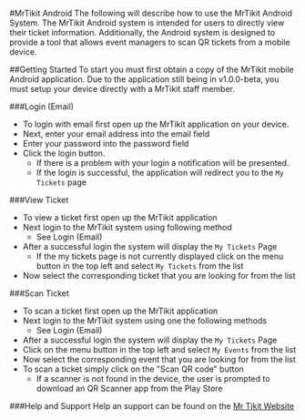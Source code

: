 #MrTikit Android
The following will describe how to use the MrTikit Android System. The MrTikit Android system is intended for users to directly view their ticket information. Additionally, the Android system is designed to provide a tool that allows event managers to scan QR tickets from a mobile device.  

##Getting Started
To start you must first obtain a copy of the MrTikit mobile Android application. Due to the application still being in v1.0.0-beta, you must setup your device directly with a MrTikit staff member. 

###Login (Email)
* To login with email first open up the MrTikit application on your device.
* Next, enter your email address into the email field
* Enter your password into the password field
* Click the login button.
  * If there is a problem with your login a notification will be presented. 
  * If the login is successful, the application will redirect you to the `My Tickets` page

###View Ticket
* To view a ticket first open up the MrTikit application
* Next login to the MrTikit system using following method
  * See Login (Email)
* After a successful login the system will display the `My Tickets` Page
  * If the my tickets page is not currently displayed click on the menu button in the top left and select `My Tickets` from the list
* Now select the corresponding ticket that you are looking for from the list

###Scan Ticket
* To scan a ticket first open up the MrTikit application
* Next login to the MrTikit system using one the following methods
  * See Login (Email)
* After a successful login the system will display the `My Tickets` Page
* Click on the menu button in the top left and select `My Events` from the list
* Now select the corresponding event that you are looking for from the list
* To scan a ticket simply click on the "Scan QR code" button
  * If a scanner is not found in the device, the user is prompted to download an QR Scanner app from the Play Store

###Help and Support
Help an support can be found on the [Mr Tikit Website](https://www.MrTikit.com)
